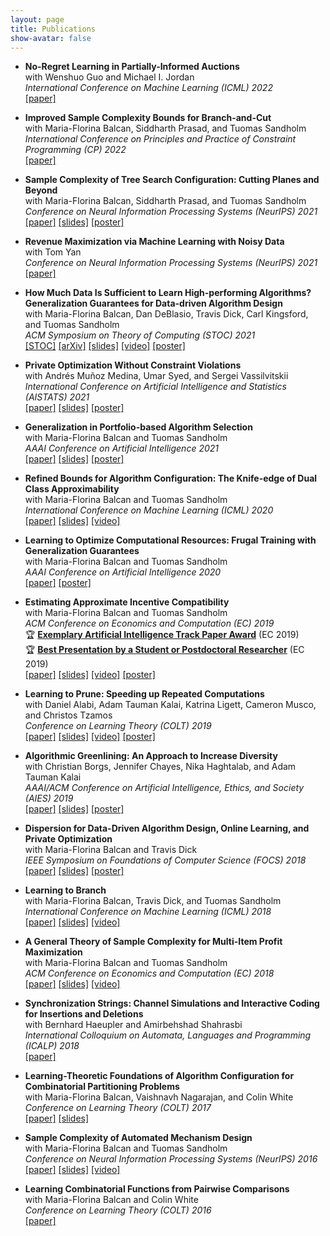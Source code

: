 ```yaml
---
layout: page
title: Publications
show-avatar: false
---
```


- **No-Regret Learning in Partially-Informed Auctions**  
with Wenshuo Guo and Michael I. Jordan  
*International Conference on Machine Learning (ICML) 2022*  
[[paper]](downloads/ICML22.pdf)

- **Improved Sample Complexity Bounds for Branch-and-Cut**  
with Maria-Florina Balcan, Siddharth Prasad, and Tuomas Sandholm  
*International Conference on Principles and Practice of Constraint Programming (CP) 2022*  
[[paper]](https://arxiv.org/pdf/2111.11207.pdf)

- **Sample Complexity of Tree Search Configuration: Cutting Planes and Beyond**  
with Maria-Florina Balcan, Siddharth Prasad, and Tuomas Sandholm  
*Conference on Neural Information Processing Systems (NeurIPS) 2021*  
[[paper]](https://arxiv.org/pdf/2106.04033.pdf) [[slides]](slides/ML4OR.pdf) [[poster]](downloads/NeurIPS21poster.pdf)

- **Revenue Maximization via Machine Learning with Noisy Data**  
with Tom Yan  
*Conference on Neural Information Processing Systems (NeurIPS) 2021*  
[[paper]](downloads/NeurIPS21.pdf)

- **How Much Data Is Sufficient to Learn High-performing Algorithms? Generalization Guarantees for Data-driven Algorithm Design**  
with Maria-Florina Balcan, Dan DeBlasio, Travis Dick, Carl Kingsford, and Tuomas Sandholm  
*ACM Symposium on Theory of Computing (STOC) 2021*  
[[STOC]](downloads/STOC21paper.pdf) [[arXiv]](https://arxiv.org/pdf/1908.02894.pdf) [[slides]](slides/Purdue.pdf) [[video]](https://youtu.be/PR-BQGg47M4) [[poster]](downloads/STOC21poster.pdf)

- **Private Optimization Without Constraint Violations**  
with Andr&#233;s Mu&#241;oz Medina, Umar Syed, and Sergei Vassilvitskii  
*International Conference on Artificial Intelligence and Statistics (AISTATS) 2021*  
[[paper]](https://arxiv.org/pdf/2007.01181.pdf) [[slides]](slides/WALE.pdf) [[poster]](downloads/TPDP.pdf)

- **Generalization in Portfolio-based Algorithm Selection**  
with Maria-Florina Balcan and Tuomas Sandholm    
*AAAI Conference on Artificial Intelligence 2021*  
[[paper]](https://arxiv.org/pdf/2012.13315.pdf) [[slides]](slides/AAAI21.pdf)
[[poster]](downloads/AAAI21.pdf)

- **Refined Bounds for Algorithm Configuration: The Knife-edge of Dual Class Approximability**  
with Maria-Florina Balcan and Tuomas Sandholm    
*International Conference on Machine Learning (ICML) 2020*  
[[paper]](https://arxiv.org/pdf/2006.11827.pdf) [[slides]](slides/ICML20.pdf)
[[video]](https://slideslive.com/38927642/refined-bounds-for-algorithm-configuration-the-knifeedge-of-dual-class-approximability)

- **Learning to Optimize Computational Resources: Frugal Training with Generalization Guarantees**  
with Maria-Florina Balcan and Tuomas Sandholm  
*AAAI Conference on Artificial Intelligence 2020*  
[[paper]](https://arxiv.org/pdf/1905.10819.pdf) [[poster]](https://www.cs.cmu.edu/~eviterci/downloads/AAAI20.pdf)

- **Estimating Approximate Incentive Compatibility**  
with Maria-Florina Balcan and Tuomas Sandholm  
*ACM Conference on Economics and Computation (EC) 2019*  
🏆 **[Exemplary Artificial Intelligence Track Paper Award](http://www.sigecom.org/award-paper.html)** (EC 2019)  
🏆 **[Best Presentation by a Student or Postdoctoral Researcher](http://www.sigecom.org/award-presentation.html)** (EC 2019)  
[[paper]](https://arxiv.org/pdf/1902.09413.pdf) [[slides]](https://www.cs.cmu.edu/~eviterci/slides/EC19.pdf) [[video]](https://www.youtube.com/watch?v=pH1bO77qa0A) [[poster]](https://www.cs.cmu.edu/~eviterci/downloads/EC19poster.pdf)

- **Learning to Prune: Speeding up Repeated Computations**  
with Daniel Alabi, Adam Tauman Kalai, Katrina Ligett, Cameron Musco, and Christos Tzamos  
*Conference on Learning Theory (COLT) 2019*  
[[paper]](https://arxiv.org/pdf/1904.11875.pdf)  [[slides]](https://www.cs.cmu.edu/~eviterci/slides/COLT19.pdf) [[video]](https://youtu.be/dWEvRb1LpRQ) [[poster]](https://www.cs.cmu.edu/~eviterci/downloads/COLT19poster.pdf)

- **Algorithmic Greenlining: An Approach to Increase Diversity**  
with Christian Borgs, Jennifer Chayes, Nika Haghtalab, and Adam Tauman Kalai  
*AAAI/ACM Conference on Artificial Intelligence, Ethics, and Society (AIES) 2019*  
[[paper]](https://www.cs.cmu.edu/~eviterci/papers/AIES_camera_ready.pdf) [[slides]](https://www.cs.cmu.edu/~eviterci/slides/AIES_2min.pdf) [[poster]](https://www.cs.cmu.edu/~eviterci/downloads/AIES_poster.pdf)

- **Dispersion for Data-Driven Algorithm Design, Online Learning, and Private Optimization**  
with Maria-Florina Balcan and Travis Dick  
*IEEE Symposium on Foundations of Computer Science (FOCS) 2018*  
[[paper]](https://arxiv.org/pdf/1711.03091.pdf) [[slides]](https://www.cs.cmu.edu/~eviterci/slides/Dispersion.pdf) [[poster]](https://www.cs.cmu.edu/~eviterci/downloads/DispersionPoster.pdf)

- **Learning to Branch**  
with Maria-Florina Balcan, Travis Dick, and Tuomas Sandholm  
*International Conference on Machine Learning (ICML) 2018*  
[[paper]](https://arxiv.org/pdf/1803.10150.pdf)  [[slides]](https://www.cs.cmu.edu/~eviterci/slides/LearningToBranch.pdf) [[video]](https://vimeo.com/287767360)

- **A General Theory of Sample Complexity for Multi-Item Profit Maximization**  
with Maria-Florina Balcan and Tuomas Sandholm  
*ACM Conference on Economics and Computation (EC) 2018*  
[[paper]](https://arxiv.org/pdf/1705.00243.pdf) [[slides]](https://www.cs.cmu.edu/~eviterci/slides/SampleComplexityPM.pdf) [[video]](https://www.youtube.com/watch?v=YgmWndfGqhg)

- **Synchronization Strings: Channel Simulations and Interactive Coding for Insertions and Deletions**  
with Bernhard Haeupler and Amirbehshad Shahrasbi  
*International Colloquium on Automata, Languages and Programming (ICALP) 2018*  
[[paper]](https://arxiv.org/pdf/1707.04233.pdf)

- **Learning-Theoretic Foundations of Algorithm Configuration for Combinatorial Partitioning Problems**  
with Maria-Florina Balcan, Vaishnavh Nagarajan, and Colin White  
*Conference on Learning Theory (COLT) 2017*  
[[paper]](https://arxiv.org/pdf/1611.04535.pdf) [[slides]](https://www.cs.cmu.edu/~eviterci/slides/Configuration.pdf)

- **Sample Complexity of Automated Mechanism Design**  
with Maria-Florina Balcan and Tuomas Sandholm  
*Conference on Neural Information Processing Systems (NeurIPS) 2016*  
[[paper]](https://arxiv.org/pdf/1606.04145.pdf) [[slides]](https://www.cs.cmu.edu/~eviterci/slides/SampleComplexityRM.pdf) [[video]](https://www.youtube.com/watch?v=YJkyY4ozLQE)

- **Learning Combinatorial Functions from Pairwise Comparisons**  
with Maria-Florina Balcan and Colin White  
*Conference on Learning Theory (COLT) 2016*  
[[paper]](https://arxiv.org/pdf/1605.09227.pdf)

